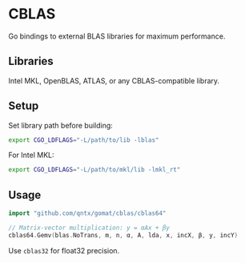 # CBLAS

Go bindings to external BLAS libraries for maximum performance.

## Libraries

Intel MKL, OpenBLAS, ATLAS, or any CBLAS-compatible library.

## Setup

Set library path before building:

```bash
export CGO_LDFLAGS="-L/path/to/lib -lblas"
```

For Intel MKL:

```bash
export CGO_LDFLAGS="-L/path/to/mkl/lib -lmkl_rt"
```

## Usage

```go
import "github.com/qntx/gomat/cblas/cblas64"

// Matrix-vector multiplication: y = αAx + βy
cblas64.Gemv(blas.NoTrans, m, n, α, A, lda, x, incX, β, y, incY)
```

Use `cblas32` for float32 precision.
